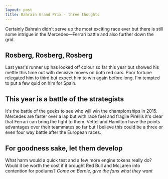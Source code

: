 ```yaml
---
layout: post
title: Bahrain Grand Prix - three thoughts
---
```


Certainly Bahrain didn't serve up the most exciting race ever but there is still some intrigue in the Mercedes—Ferrari battle and also further down the grid.

## Rosberg, Rosberg, Rosberg

Last year's runner up has looked off colour so far this year but showed his mettle this time out with decisive moves on both red cars. Poor fortune relegated him to third but expect him to win again before long. I'm tempted to put a few quid on him for Spain.

## This year is a battle of the strategists

It's the battle of the geeks to see who will win the championships in 2015. Mercedes are faster over a lap but with race fuel and fragile Pirellis it's clear that Ferrari can bring the fight to them. Vettel and Hamilton have the points advantages over their teammates so far but I believe this could be a three or even four way battle after the European races.

##  For goodness sake, let them develop

What harm would a quick test and a few more engine tokens really do? Would it be worth the cost if it brought Red Bull and McLaren into contention for podiums? *Come on Bernie, give the fans what they want*
